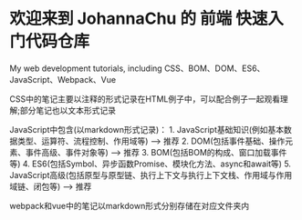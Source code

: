 # 欢迎来到 JohannaChu 的 前端 快速入门代码仓库
My web development tutorials, including CSS、BOM、DOM、ES6、JavaScript、Webpack、Vue

CSS中的笔记主要以注释的形式记录在HTML例子中，可以配合例子一起观看理解;部分笔记也以文本形式记录

JavaScript中包含(以markdown形式记录)：
    1. JavaScript基础知识(例如基本数据类型、运算符、流程控制、作用域等) --> 推荐
    2. DOM(包括事件基础、操作元素、事件高级、事件对象等) --> 推荐
    3. BOM(包括BOM的构成、窗口加载事件等)
    4. ES6(包括Symbol、异步函数Promise、模块化方法、async和await等)
    5. JavaScript高级(包括原型与原型链、执行上下文与执行上下文栈、作用域与作用域链、闭包等) --> 推荐
    
webpack和vue中的笔记以markdown形式分别存储在对应文件夹内


